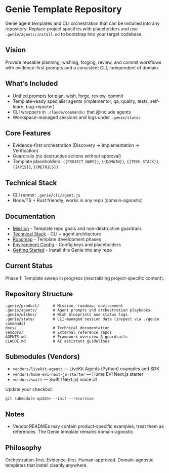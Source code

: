 # Genie Template Repository

Genie agent templates and CLI orchestration that can be installed into any repository. Replace project specifics with placeholders and use `.genie/agents/install.md` to bootstrap into your target codebase.

## Vision

Provide reusable planning, wishing, forging, review, and commit workflows with evidence-first prompts and a consistent CLI, independent of domain.

## What’s Included

- Unified prompts for plan, wish, forge, review, commit
- Template-ready specialist agents (implementor, qa, quality, tests, self-learn, bug-reporter)
- CLI wrappers in `.claude/commands/` that @include agents
- Workspace-managed sessions and logs under `.genie/state/`

## Core Features

- Evidence-first orchestration (Discovery → Implementation → Verification)
- Guardrails (no destructive actions without approval)
- Template placeholders: `{{PROJECT_NAME}}`, `{{DOMAIN}}`, `{{TECH_STACK}}`, `{{APIS}}`, `{{METRICS}}`

## Technical Stack

- CLI runner: `.genie/cli/agent.js`
- Node/TS + Rust friendly; works in any repo (domain-agnostic)

## Documentation

- [Mission](.genie/product/mission.md) - Template repo goals and non-destructive guardrails
- [Technical Stack](.genie/product/tech-stack.md) - CLI + agent architecture
- [Roadmap](.genie/product/roadmap.md) - Template development phases
- [Environment Config](.genie/product/environment.md) - Config keys and placeholders
- [Getting Started](.genie/guides/getting-started.md) - Install this Genie into any repo

## Current Status

Phase 1: Template sweep in progress (neutralizing project-specific content).

## Repository Structure

```
.genie/product/      # Mission, roadmap, environment
.genie/agents/       # Agent prompts and orchestration playbooks
.genie/wishes/       # Wish blueprints and status logs
.genie/state/        # CLI-managed session data (inspect via ./genie commands)
docs/                # Technical documentation
vendors/             # External reference repos
AGENTS.md            # Framework overview & guardrails
CLAUDE.md            # AI assistant guidelines
```

## Submodules (Vendors)

- `vendors/livekit-agents` — LiveKit Agents (Python) examples and SDK
- `vendors/hume-evi-next-js-starter` — Hume EVI Next.js starter
- `vendors/swift` — Swift (Next.js) voice UI

Update your checkout:

```
git submodule update --init --recursive
```

## Notes

- Vendor READMEs may contain product-specific examples; treat them as references. The Genie template remains domain-agnostic.

## Philosophy

Orchestration-first. Evidence-first. Human-approved. Domain-agnostic templates that install cleanly anywhere.
